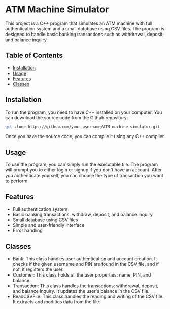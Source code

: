 # ATM Machine Simulator

This project is a C++ program that simulates an ATM machine with full authentication system and a small database using CSV files. The program is designed to handle basic banking transactions such as withdrawal, deposit, and balance inquiry.

## Table of Contents

- [Installation](#installation)
- [Usage](#usage)
- [Features](#features)
- [Classes](#classes)


## Installation

To run the program, you need to have C++ installed on your computer. You can download the source code from the Github repository:

```bash
git clone https://github.com/your_username/ATM-machine-simulator.git
```

Once you have the source code, you can compile it using any C++ compiler.

## Usage

To use the program, you can simply run the executable file. The program will prompt you to either login or signup if you don't have an account. After you authenticate yourself, you can choose the type of transaction you want to perform.

## Features

- Full authentication system
- Basic banking transactions: withdraw, deposit, and balance inquiry
- Small database using CSV files
- Simple and user-friendly interface
- Error handling

## Classes

- Bank: This class handles user authentication and account creation. It checks if the given username and PIN are found in the CSV file, and if not, it registers the user.
- Customer: This class holds all the user properties: name, PIN, and balance.
- Transaction: This class handles the transactions: withdrawal, deposit, and balance inquiry. It updates the user's balance in the CSV file.
- ReadCSVFile: This class handles the reading and writing of the CSV file. It extracts and modifies data from the file.

